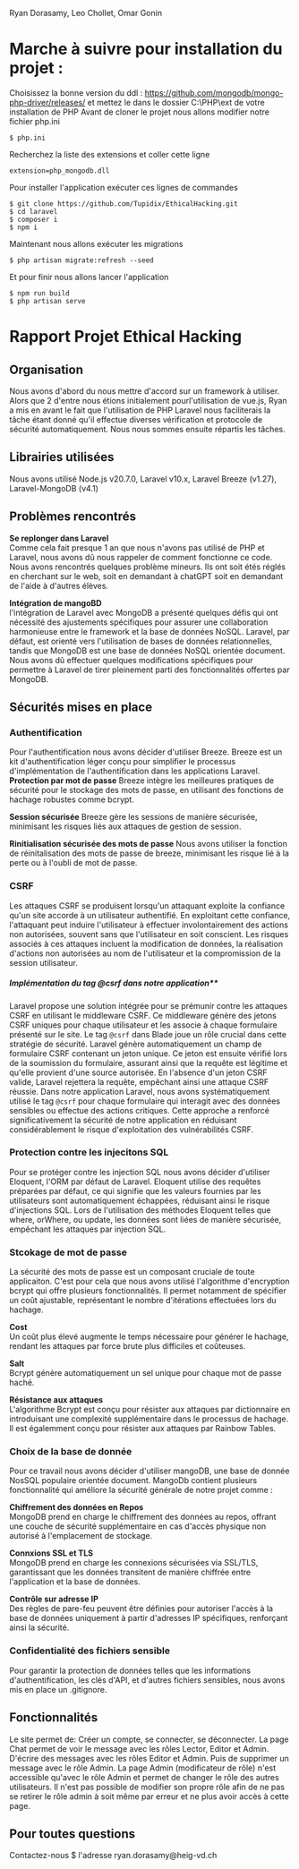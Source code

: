 Ryan Dorasamy, Leo Chollet, Omar Gonin
# Marche à suivre pour installation du projet : 
Choisissez la bonne version du ddl : https://github.com/mongodb/mongo-php-driver/releases/
et mettez le dans le dossier C:\PHP\ext de votre installation de PHP
Avant de cloner le projet nous allons modifier notre fichier php.ini
```
$ php.ini
```
Recherchez la liste des extensions et coller cette ligne
```
extension=php_mongodb.dll
```

Pour installer l'application exécuter ces lignes de commandes
```
$ git clone https://github.com/Tupidix/EthicalHacking.git
$ cd laravel
$ composer i
$ npm i
```

Maintenant nous allons exécuter les migrations 
```
$ php artisan migrate:refresh --seed
```
Et pour finir nous allons lancer l'application
```
$ npm run build
$ php artisan serve
```
<h1>Rapport Projet Ethical Hacking</h1>

<h2>Organisation</h2>
Nous avons d'abord du nous mettre d'accord sur un framework à utiliser. Alors que 2 d'entre nous étions initialement pourl'utilisation de vue.js, Ryan a mis en avant le fait que l'utilisation
de PHP Laravel nous faciliterais la tâche étant donné qu'il effectue diverses vérification et protocole de sécurité automatiquement. Nous nous sommes ensuite répartis les tâches.

<h2>Librairies utilisées</h2>
Nous avons utilisé Node.js v20.7.0, Laravel v10.x, Laravel Breeze (v1.27), Laravel-MongoDB (v4.1)

<h2>Problèmes rencontrés</h2>

**Se replonger dans Laravel**\
Comme cela fait presque 1 an que nous n'avons pas utilisé de PHP et Laravel, nous avons dû nous rappeler de comment fonctionne ce code. Nous avons rencontrés quelques problème mineurs. Ils ont soit étés réglés en cherchant sur le web, soit en demandant à chatGPT soit en demandant de l'aide à d'autres élèves.

**Intégration de mangoBD**\
l'intégration de Laravel avec MongoDB a présenté quelques défis qui ont nécessité des ajustements spécifiques pour assurer une collaboration harmonieuse entre le framework et la base de données NoSQL. Laravel, par défaut, est orienté vers l'utilisation de bases de données relationnelles, tandis que MongoDB est une base de données NoSQL orientée document. Nous avons dû effectuer quelques modifications spécifiques pour permettre à Laravel de tirer pleinement parti des fonctionnalités offertes par MongoDB. 

<h2>Sécurités mises en place</h2>

### Authentification
Pour l'authentification nous avons décider d'utiliser Breeze. Breeze est un kit d'authentification léger conçu pour simplifier le processus d'implémentation de l'authentification dans les applications Laravel.
**Protection par mot de passe**
Breeze intègre les meilleures pratiques de sécurité pour le stockage des mots de passe, en utilisant des fonctions de hachage robustes comme bcrypt.

**Session sécurisée**
Breeze gère les sessions de manière sécurisée, minimisant les risques liés aux attaques de gestion de session.

**Rinitialisation sécurisée des mots de passe**
Nous avons utiliser la fonction de réinitalisation des mots de passe de breeze, minimisant les risque lié à la perte ou à l'oubli de mot de passe. 


### CSRF
Les attaques CSRF se produisent lorsqu'un attaquant exploite la confiance qu'un site accorde à un utilisateur authentifié. En exploitant cette confiance, l'attaquant peut induire l'utilisateur à effectuer involontairement des actions non autorisées, souvent sans que l'utilisateur en soit conscient. Les risques associés à ces attaques incluent la modification de données, la réalisation d'actions non autorisées au nom de l'utilisateur et la compromission de la session utilisateur.

##### Implémentation du tag @csrf dans notre application**
Laravel propose une solution intégrée pour se prémunir contre les attaques CSRF en utilisant le middleware CSRF. Ce middleware génère des jetons CSRF uniques pour chaque utilisateur et les associe à chaque formulaire présenté sur le site. Le tag `@csrf` dans Blade joue un rôle crucial dans cette stratégie de sécurité.
Laravel génère automatiquement un champ de formulaire CSRF contenant un jeton unique. Ce jeton est ensuite vérifié lors de la soumission du formulaire, assurant ainsi que la requête est légitime et qu'elle provient d'une source autorisée. En l'absence d'un jeton CSRF valide, Laravel rejettera la requête, empêchant ainsi une attaque CSRF réussie.
Dans notre application Laravel, nous avons systématiquement utilisé le tag `@csrf` pour chaque formulaire qui interagit avec des données sensibles ou effectue des actions critiques. Cette approche a renforcé significativement la sécurité de notre application en réduisant considérablement le risque d'exploitation des vulnérabilités CSRF.

### Protection contre les injecitons SQL
Pour se protéger contre les injection SQL nous avons décider d'utiliser Eloquent, l'ORM par défaut de Laravel. Eloquent utilise des requêtes préparées par défaut, ce qui signifie que les valeurs fournies par les utilisateurs sont automatiquement échappées, réduisant ainsi le risque d'injections SQL. Lors de l'utilisation des méthodes Eloquent telles que where, orWhere, ou update, les données sont liées de manière sécurisée, empêchant les attaques par injection SQL.

### Stcokage de mot de passe 
La sécurité des mots de passe est un composant cruciale de toute applicaiton. C'est pour cela que nous avons utilisé l'algorithme d'encryption bcrypt qui offre plusieurs fonctionnalités. Il permet notamment de spécifier un coût ajustable, représentant le nombre d'itérations effectuées lors du hachage. 

**Cost**\
Un coût plus élevé augmente le temps nécessaire pour générer le hachage, rendant les attaques par force brute plus difficiles et coûteuses.

**Salt**\
Bcrypt génère automatiquement un sel unique pour chaque mot de passe haché.

**Résistance aux attaques**\
L'algorithme Bcrypt est conçu pour résister aux attaques par dictionnaire en introduisant une complexité supplémentaire dans le processus de hachage. Il est égalemment conçu pour résister aux attaques par Rainbow Tables.

### Choix de la base de donnée 
Pour ce travail nous avons décider d'utiliser mangoDB, une base de donnée NosSQL populaire orientée document. MangoDb contient plusieurs fonctionnalité qui améliore la sécurité générale de notre projet comme : 

**Chiffrement des données en Repos**\
MongoDB prend en charge le chiffrement des données au repos, offrant une couche de sécurité supplémentaire en cas d'accès physique non autorisé à l'emplacement de stockage.

**Connxions SSL et TLS**\
MongoDB prend en charge les connexions sécurisées via SSL/TLS, garantissant que les données transitent de manière chiffrée entre l'application et la base de données.

**Contrôle sur adresse IP**\
Des règles de pare-feu peuvent être définies pour autoriser l'accès à la base de données uniquement à partir d'adresses IP spécifiques, renforçant ainsi la sécurité.

### Confidentialité des fichiers sensible
Pour garantir la protection de données telles que les informations d'authentification, les clés d'API, et d'autres fichiers sensibles, nous avons mis en place un .gitignore.


<h2>Fonctionnalités</h2>
Le site permet de: Créer un compte, se connecter, se déconnecter. La page Chat permet de voir le message avec les rôles Lector, Editor et Admin. D'écrire des messages avec les rôles Editor et Admin.
Puis de supprimer un message avec le rôle Admin. La page Admin (modificateur de rôle) n'est accessible qu'avec le rôle Admin et permet de changer le rôle des autres utilisateurs. Il n'est pas
possible de modifier son propre rôle afin de ne pas se retirer le rôle admin à soit même par erreur et ne plus avoir accès à cette page.

<h2>Pour toutes questions</h2>
Contactez-nous $ l'adresse ryan.dorasamy@heig-vd.ch
